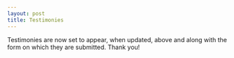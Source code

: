 ```yaml
---
layout: post
title: Testimonies
---
```


Testimonies are now set to appear, when updated, above and along with the form on which they are submitted. Thank you!